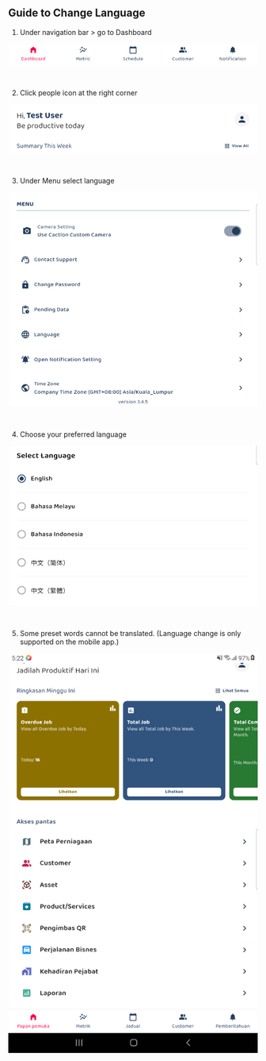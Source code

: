 ## Guide to Change Language

1. Under navigation bar > go to Dashboard<br>

<p align="center">
         <img src="img2/Guide_to_Change_Language_Step_1.png" alt="Guide to Change Language">
</p><br>

2. Click people icon at the right corner

<p align="center">
         <img src="img2/Guide_to_Change_Language_Step_2.png" alt="Guide to Change Language">
</p><br>

3. Under Menu select language

<p align="center">
         <img src="img2/Guide_to_Change_Language_Step_3.png" alt="Guide to Change Language">
</p><br>

4. Choose your preferred language

<p align="center">
         <img src="img2/Guide_to_Change_Language_Step_4.png" alt="Guide to Change Language">
</p><br>

5. Some preset words cannot be translated. (Language change is only supported on the mobile app.)

<p align="center">
         <img src="img2/Guide_to_Change_Language_Step_5.png" alt="Guide to Change Language">
</p><br>

